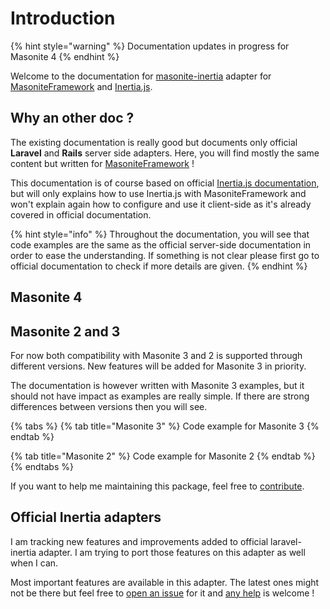 # Introduction

{% hint style="warning" %}
Documentation updates in progress for Masonite 4
{% endhint %}

Welcome to the documentation for [masonite-inertia](https://github.com/girardinsamuel/masonite-inertia) adapter for [MasoniteFramework](https://docs.masoniteproject.com/) and [Inertia.js](https://inertiajs.com/).

## Why an other doc ?

The existing documentation is really good but documents only official **Laravel** and **Rails** server side adapters. Here, you will find mostly the same content but written for [MasoniteFramework](https://docs.masoniteproject.com/) !

This documentation is of course based on official [Inertia.js documentation](https://inertiajs.com/), but will only explains how to use Inertia.js with MasoniteFramework and won't explain again how to configure and use it client-side as it's already covered in official documentation.

{% hint style="info" %}
Throughout the documentation, you will see that code examples are the same as the official server-side documentation in order to ease the understanding. If something is not clear please first go to official documentation to check if more details are given.
{% endhint %}

## Masonite 4

## Masonite 2 and 3

For now both compatibility with Masonite 3 and 2 is supported through different versions. New features will be added for Masonite 3 in priority.

The documentation is however written with Masonite 3 examples, but it should not have impact as examples are really simple. If there are strong differences between versions then you will see.

{% tabs %}
{% tab title="Masonite 3" %}
Code example for Masonite 3
{% endtab %}

{% tab title="Masonite 2" %}
Code example for Masonite 2
{% endtab %}
{% endtabs %}

If you want to help me maintaining this package, feel free to [contribute](development/contribute.md).

## Official Inertia adapters

I am tracking new features and improvements added to official laravel-inertia adapter. I am trying to port those features on this adapter as well when I can.

Most important features are available in this adapter. The latest ones might not be there but feel free to [open an issue](https://github.com/girardinsamuel/masonite-inertia/issues/new) for it and [any help](development/contribute.md) is welcome !
